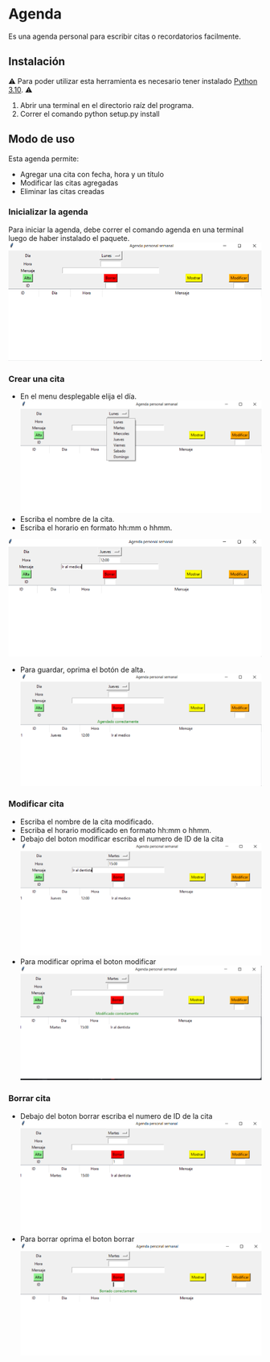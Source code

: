# Agenda

Es una agenda personal para escribir citas o recordatorios facilmente.

## Instalación

⚠️ Para poder utilizar esta herramienta es necesario tener instalado [Python 3.10](https://www.python.org/downloads/release/python-3100/). ⚠️

1. Abrir una terminal en el directorio raíz del programa.
2. Correr el comando python setup.py install

## Modo de uso

Esta agenda permite:
- Agregar una cita con fecha, hora y un título
- Modificar las citas agregadas
- Eliminar las citas creadas

### Inicializar la agenda
Para iniciar la agenda, debe correr el comando agenda en una terminal luego de haber instalado el paquete.
![modificar](./imagenes/foto1)
### Crear una cita

- En el menu desplegable elija el día.
![menu desplegable](./imagenes/foto2)
- Escriba el nombre de la cita.
- Escriba el horario en formato hh:mm o hhmm.

![Cita y horario](./imagenes/foto3)
- Para guardar, oprima el botón de alta.
![alta cita](./imagenes/foto4)

### Modificar cita

- Escriba el nombre de la cita modificado.
- Escriba el horario modificado en formato hh:mm o hhmm.
- Debajo del boton modificar escriba el numero de ID de la cita
![modificar cita y horario](./imagenes/foto5)
- Para modificar oprima el boton modificar
![modificar](./imagenes/foto6)
### Borrar cita

- Debajo del boton borrar escriba el numero de ID de la cita
![borrar cita](./imagenes/foto7)
- Para borrar oprima el boton borrar
![borrar](./imagenes/foto8)

